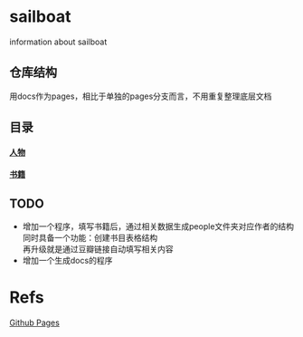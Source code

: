 # sailboat
information about sailboat
## 仓库结构
用docs作为pages，相比于单独的pages分支而言，不用重复整理底层文档
## 目录
#### [人物](/people/people.md)

#### [书籍](book/book.md)
## TODO 
- 增加一个程序，填写书籍后，通过相关数据生成people文件夹对应作者的结构  
	同时具备一个功能：创建书目表格结构  
	再升级就是通过豆瓣链接自动填写相关内容  
- 增加一个生成docs的程序
# Refs
[Github Pages](https://pages.github.com/)
